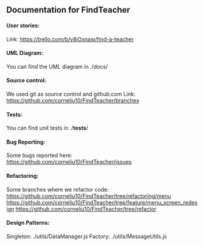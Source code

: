## Documentation for FindTeacher

#### User stories:
Link: https://trello.com/b/v8iOxnaw/find-a-teacher

#### UML Diagram:
You can find the UML diagram in ./docs/

#### Source control:
We used git as source control and github.com
Link: https://github.com/corneliu10/FindTeacher/branches

#### Tests:
You can find unit tests in ./__tests__/

#### Bug Reporting:
Some bugs reported here: https://github.com/corneliu10/FindTeacher/issues

#### Refactoring:
Some branches where we refactor code:
https://github.com/corneliu10/FindTeacher/tree/refactoring/menu
https://github.com/corneliu10/FindTeacher/tree/feature/menu_screen_redesign
https://github.com/corneliu10/FindTeacher/tree/refactor

#### Design Patterns:
Singleton: ./utils/DataManager.js
Factory: ./utils/MessageUtils.js